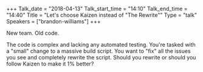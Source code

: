 +++
Talk_date = "2018-04-13"
Talk_start_time = "14:10"
Talk_end_time = "14:40"
Title = "Let's choose Kaizen instead of \"The Rewrite\""
Type = "talk"
Speakers = ["brandon-williams"]
+++

New team. Old code.

The code is complex and lacking any automated testing. You're tasked with a "small" change to a massive build script. You want to \"fix\" all the issues you see and completely rewrite the script. Should you rewrite or should you follow Kaizen to make it 1% better?
